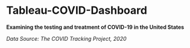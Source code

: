# Tableau-COVID-Dashboard
**Examining the testing and treatment of COVID-19 in the United States**

*Data Source: The COVID Tracking Project, 2020*
